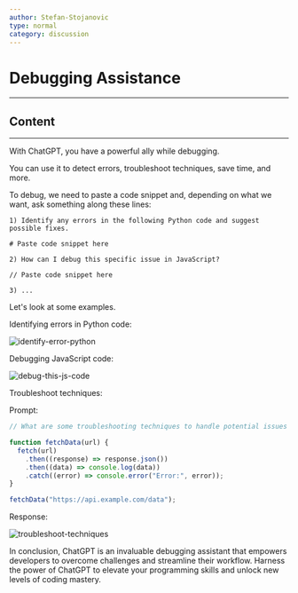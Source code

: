 ```yaml
---
author: Stefan-Stojanovic
type: normal
category: discussion
---
```


# Debugging Assistance

---

## Content

---

With ChatGPT, you have a powerful ally while debugging.

You can use it to detect errors, troubleshoot techniques, save time, and more.

To debug, we need to paste a code snippet and, depending on what we want, ask something along these lines:

```plain-text
1) Identify any errors in the following Python code and suggest possible fixes.

# Paste code snippet here

2) How can I debug this specific issue in JavaScript?

// Paste code snippet here

3) ...
```

Let's look at some examples.

Identifying errors in Python code:

![identify-error-python](https://img.enkipro.com/bd95bdb6ca44e668edd32a50bb168bb3.png)

Debugging JavaScript code:

![debug-this-js-code](https://img.enkipro.com/1430d50b38d7e1c23e5337d74fce57e7.png)

Troubleshoot techniques:

Prompt:
```javascript
// What are some troubleshooting techniques to handle potential issues in this JavaScript code that fetches data from an API?

function fetchData(url) {
  fetch(url)
    .then((response) => response.json())
    .then((data) => console.log(data))
    .catch((error) => console.error("Error:", error));
}

fetchData("https://api.example.com/data");
```

Response:

![troubleshoot-techniques](https://img.enkipro.com/0f33883c2f00e8ad5e54d28b4cb3a049.png)

In conclusion, ChatGPT is an invaluable debugging assistant that empowers developers to overcome challenges and streamline their workflow. Harness the power of ChatGPT to elevate your programming skills and unlock new levels of coding mastery.

